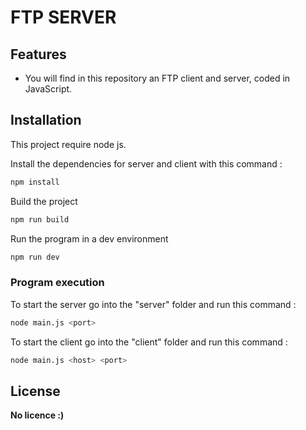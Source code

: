 # FTP SERVER

## Features

- You will find in this repository an FTP client and server, coded in JavaScript.

## Installation

This project require node js. 

Install the dependencies for server and client with this command :

```sh
npm install
```

Build the project 

```sh
npm run build
```
Run the program in  a dev environment

```sh
npm run dev
```
### Program execution

To start the server go into the "server" folder and run this command :

```sh
node main.js <port>
```

To start the client go into the "client" folder and run this command :

```sh
node main.js <host> <port>
```


## License

**No licence :)**
